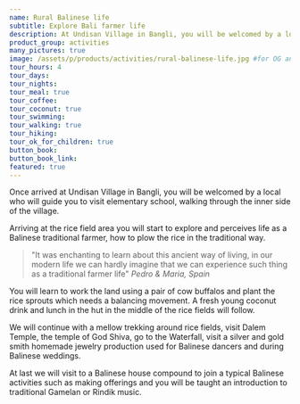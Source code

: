 ```yaml
---
name: Rural Balinese life
subtitle: Explore Bali farmer life
description: At Undisan Village in Bangli, you will be welcomed by a local who will guide you to visit elementary school, walking through the inner side of the village. Arriving at the rice field area you will explore and perceives life as a Balinese traditional farmer.
product_group: activities
many_pictures: true
image: /assets/p/products/activities/rural-balinese-life.jpg #for OG and twitter cards
tour_hours: 4
tour_days:
tour_nights:
tour_meal: true
tour_coffee:
tour_coconut: true
tour_swimming:
tour_walking: true
tour_hiking:
tour_ok_for_children: true
button_book:
button_book_link:
featured: true
---
```


Once arrived at Undisan Village in Bangli, you will be welcomed by a local who will guide you to visit elementary school, walking through the inner side of the village.

Arriving at the rice field area you will start to explore and perceives life as a Balinese traditional farmer, how to plow the rice in the traditional way.

>"It was enchanting to learn about this ancient way of living, in our modern life we can hardly imagine that we can experience such thing as a traditional farmer life" _Pedro & Maria, Spain_


You will learn to work the land using a pair of cow buffalos and plant the rice sprouts which needs a balancing movement. A fresh young coconut drink and lunch in the hut in the middle of the rice fields will follow.

We will continue with a mellow trekking around rice fields, visit Dalem Temple, the temple of God Shiva, go to the Waterfall, visit a silver and gold smith homemade jewelry production used for Balinese dancers and during Balinese weddings.

At last we will visit to a Balinese house compound to join a typical Balinese activities such as making offerings and you will be taught an introduction to traditional Gamelan or Rindik music.
